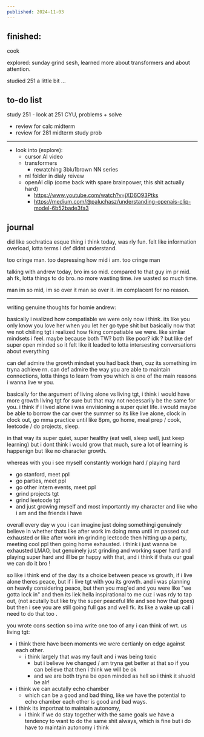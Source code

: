 ```yaml
---
published: 2024-11-03
---
```

## finished:

cook

explored:
	sunday grind sesh, learned more about transformers and about attention. 

studied 251 a little bit ...
## to-do list

study 251 - look at 251 CYU, problems + solve 
- review for calc midterm
- review for 281 midterm
study prob

---

- look into (explore):
	- cursor AI video
	- transformers
		- rewatching 3blu1brown NN series
	- ml folder in dialy reivew
	- openAI clip (come back with spare brainpower, this shit actually hard)
		- https://www.youtube.com/watch?v=jXD6O93Ptks
		- https://medium.com/@paluchasz/understanding-openais-clip-model-6b52bade3fa3
## journal

did like sochratica esque thing i think today, was rly fun. felt like information overload, lotta terms i def didnt understand. 

too cringe man. too depressing how mid i am. too cringe man 

talking with andrew today, bro im so mid. compared to that guy im pr mid. ah fk, lotta things to do bro. no more wasting time. ive wasted so much time. 

man im so mid, im so over it man so over it. im complacent for no reason.


---

writing genuine thoughts for homie andrew:

basically i realized how compatiable we were only now i think. its like you only know you love her when you let her go type shit but basically now that we not chilling tgt i realized how fking compatiable we were. like simliar mindsets i feel. maybe because both TW? both like poor? idk ? but like def super open minded so it felt like it leaded to lotta intersesting conversations about everything

can def admire the growth mindset you had back then, cuz its something im tryna achieve rn. can def admire the way you are able to maintain connections, lotta things to learn from you which is one of the main reasons i wanna live w you. 

basically for the argument of living alone vs living tgt, i think i would have more growth living tgt for sure but that may not necessarily be the same for you. i think if i lived alone  i was envisioning a super quiet life. i would maybe be able to borrow the car over the summer so its like live alone, clock in clock out, go mma practice until like 8pm, go home, meal prep / cook, leetcode / do projects, sleep.

in that way its super quiet, super healthy (eat well, sleep well, just keep learning) but i dont think i would grow that much, sure a lot of learning is happenign but like no character growth. 

whereas with you i see myself constantly workign hard / playing hard
- go stanford, meet ppl
- go parties, meet ppl
- go other intern events, meet ppl
- grind projects tgt
- grind leetcode tgt
- and just growing myself and most importantly my character and like who i am and the friends i have

overall every day w you i can imagine just doing somethingi genuinely believe in whether thats like after work im doing mma until im passed out exhausted or like after work im grinding leetcode then hitting up a party, meeting cool ppl then going home exhausted. i think i just wanna be exhausted LMAO, but genuinely just grinding and working super hard and playing super hard and ill be pr happy with that, and i think if thats our goal we can do it bro !

so like i think end of the day its a choice between peace vs growth, if i live alone theres peace, but if i live tgt with you its growth. and i was planning on heavily considering peace, but then you msg'ed and you were like "we gotta lock in" and then its liek hella inspirational to me cuz i was rdy to tap out, (not acutally but like try the super peaceful life and see how that goes) but then i see you are still going full gas and well fk. its like a wake up call i need to do that too .

you wrote cons section so ima write one too of any i can think of wrt. us living tgt:
- i think there have been moments we were certianly on edge against each other.
	- i think largely that was my fault and i was being toxic
		- but i believe ive changed / am tryna get better at that so if you can believe that then i think we will be ok 
		- and we are both tryna be open minded as hell so i think it shuold be alr!
- i think we can acutally echo chamber
	- which can be a good and bad thing, like we have the potential to echo chamber each other is good and bad ways.
- i think its importnat to maintain autonomy, 
	- i think if we do stay together with the same goals we have a tendency to want to do the same shit always, which is fine but i do have to maintain autonomy i think